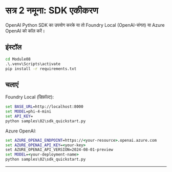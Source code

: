 <!--
CO_OP_TRANSLATOR_METADATA:
{
  "original_hash": "bf711f77cca7c5500e22ff5c032016f1",
  "translation_date": "2025-09-22T13:41:35+00:00",
  "source_file": "Module08/samples/02/README.md",
  "language_code": "hi"
}
-->
# सत्र 2 नमूना: SDK एकीकरण

OpenAI Python SDK का उपयोग करके या तो Foundry Local (OpenAI-संगत) या Azure OpenAI को कॉल करें।

## इंस्टॉल
```cmd
cd Module08
.\.venv\Scripts\activate
pip install -r requirements.txt
```

## चलाएं
Foundry Local (डिफ़ॉल्ट):
```cmd
set BASE_URL=http://localhost:8000
set MODEL=phi-4-mini
set API_KEY=
python samples\02\sdk_quickstart.py
```

Azure OpenAI:
```cmd
set AZURE_OPENAI_ENDPOINT=https://<your-resource>.openai.azure.com
set AZURE_OPENAI_API_KEY=<your-key>
set AZURE_OPENAI_API_VERSION=2024-08-01-preview
set MODEL=<your-deployment-name>
python samples\02\sdk_quickstart.py
```

---

